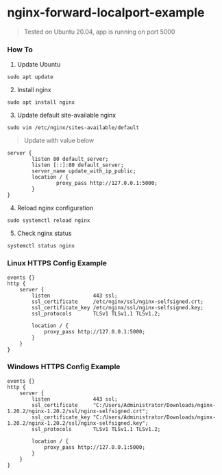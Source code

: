 # nginx-forward-localport-example
> Tested on Ubuntu 20.04, app is running on port 5000
### **How To**
1. Update Ubuntu
```
sudo apt update
```
2. Install nginx
```
sudo apt install nginx
```
3. Update default site-available nginx
```
sudo vim /etc/nginx/sites-available/default
```
> Update with value below
```
server {
        listen 80 default_server;
        listen [::]:80 default_server;
        server_name update_with_ip_public;
        location / {
                proxy_pass http://127.0.0.1:5000;
        }
}
```
4. Reload nginx configuration
```
sudo systemctl reload nginx
```
5. Check nginx status
```
systemctl status nginx
```
### **Linux HTTPS Config Example**
```
events {}
http {
    server {
        listen              443 ssl;
        ssl_certificate     /etc/nginx/ssl/nginx-selfsigned.crt;
        ssl_certificate_key /etc/nginx/ssl/nginx-selfsigned.key;
        ssl_protocols       TLSv1 TLSv1.1 TLSv1.2;

        location / {
            proxy_pass http://127.0.0.1:5000;
        }
    }
}
```
### **Windows HTTPS Config Example**
```
events {}
http {
    server {
        listen              443 ssl;
        ssl_certificate     "C:/Users/Administrator/Downloads/nginx-1.20.2/nginx-1.20.2/ssl/nginx-selfsigned.crt";
        ssl_certificate_key "C:/Users/Administrator/Downloads/nginx-1.20.2/nginx-1.20.2/ssl/nginx-selfsigned.key";
        ssl_protocols       TLSv1 TLSv1.1 TLSv1.2;

        location / {
            proxy_pass http://127.0.0.1:5000;
        }
    }
}
```
